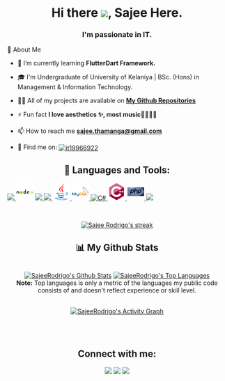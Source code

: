 
<h1 align="center">Hi there <img src="https://raw.githubusercontent.com/MartinHeinz/MartinHeinz/master/wave.gif" width="20px">, Sajee Here.</h1>

<h3 align="center">I'm passionate in IT.</h3

## 🙋‍ About Me

- 🌱 I’m currently learning **FlutterDart Framework.**

- 🎓 I'm Undergraduate of University of Kelaniya | BSc. (Hons) in Management & Information Technology.

- 👨‍💻 All of my projects are available on **[My Github Repositories](https://github.com/SajeeRodrigo)**

- ⚡ Fun fact **I love aesthetics ✨, most music🎼🎶🎵🎼**
  
- 📫 How to reach me **sajee.thamanga@gmail.com**
  
- 📲 Find me on:
<a href="https://www.hackerrank.com/sajee_thamanga" target="_blank"><img align="center" src="https://raw.githubusercontent.com/rahuldkjain/github-profile-readme-generator/master/src/images/icons/Social/hackerrank.svg" alt="it19966922" height="30" width="40" /></a>


<div align="center">

## 🚀 Languages and Tools:

<p align="left"> 
    <a href="https://developer.mozilla.org/en-US/docs/Web/JavaScript" target="_blank"> <img src="https://img.icons8.com/color/48/000000/javascript.png"/> </a> 
     <a href="https://nodejs.org" target="_blank"> <img src="https://raw.githubusercontent.com/devicons/devicon/master/icons/nodejs/nodejs-original-wordmark.svg" alt="nodejs" width="40" height="40"/></a>
    <a href="https://www.w3.org/html/" target="_blank"> <img src="https://img.icons8.com/color/48/000000/html-5.png"/> </a> 
    <a href="https://www.w3schools.com/css/" target="_blank"> <img src="https://img.icons8.com/color/48/000000/css3.png"/> </a> 
     <a href="https://www.java.com" target="_blank"> <img src="https://raw.githubusercontent.com/devicons/devicon/master/icons/java/java-original.svg" alt="java" width="40" height="40"/> </a>   
       <a href="https://www.mysql.com/" target="_blank"> <img src="https://raw.githubusercontent.com/devicons/devicon/master/icons/mysql/mysql-original-wordmark.svg" alt="mysql" width="40" height=40"/> </a> 
         <a href="https://docs.microsoft.com/en-us/dotnet/csharp/" target="_blank"> <img src="https://e7.pngegg.com/pngimages/520/669/png-clipart-c-logo-c-programming-language-computer-icons-computer-programming-programming-miscellaneous-blue-thumbnail.png" alt="C#" width="40" height="40"/> </a> 
           <a href="https://www.w3schools.com/cpp/" target="_blank"> <img src="https://raw.githubusercontent.com/devicons/devicon/master/icons/cplusplus/cplusplus-original.svg" alt="cplusplus" width="40" height="40"/> </a>
<a href="https://www.php.net" target="_blank"> <img src="https://raw.githubusercontent.com/devicons/devicon/master/icons/php/php-original.svg" alt="php" width="40" height="40"/>
  </a>
     <a href="https://www.cprogramming.com/" target="_blank"> <img src="https://img.icons8.com/fluency/48/000000/laravel.png"/> </a> 
 </p>

<br/>

<p align="center">
    <a href="https://github.com/SajeeRodrigo/github-readme-streak-stats">
        <img title="🔥 Get streak stats for your profile at git.io/streak-stats" alt="Sajee Rodrigo's streak" src="https://github-readme-streak-stats.herokuapp.com/?user=SajeeRodrigo&theme=black-ice&hide_border=true&stroke=0000&background=060A0CD0"/>
    </a>
</p>

## 📊 My Github Stats

  <br/>
    <a href="https://github.com/SajeeRodrigo/github-readme-stats"><img alt="SajeeRodrigo's Github Stats" src="https://github-readme-stats.vercel.app/api?username=SajeeRodrigo&show_icons=true&count_private=true&theme=react&hide_border=true&bg_color=0D1117" /></a>
  <a href="https://github.com/SajeeRodrigo/github-readme-stats"><img alt="SajeeRodrigo's Top Languages" src="https://github-readme-stats.vercel.app/api/top-langs/?username=SajeeRodrigo&langs_count=8&count_private=true&layout=compact&theme=react&hide_border=true&bg_color=0D1117" /></a>
  <br/>
  <b>Note:</b> Top languages is only a metric of the languages my public code consists of and doesn't reflect experience or skill level.


<br/>
    

<br/>

<a href="https://github.com/SajeeRodrigo/github-readme-activity-graph"><img alt="SajeeRodrigo's Activity Graph" src="https://activity-graph.herokuapp.com/graph?username=SajeeRodrigo&bg_color=0D1117&color=5BCDEC&line=5BCDEC&point=FFFFFF&hide_border=true" /></a>

<br/>
<br/>

## Connect with me:
<p align="left">


<a href = ""><img src="https://img.icons8.com/fluent/48/000000/twitter.png"/></a>
<a href = " "><img src="https://img.icons8.com/fluent/48/000000/instagram-new.png"/></a>
<a href="https://www.linkedin.com/in/sajeerodrigo/" target="_blank"><img src="https://img.icons8.com/fluent/48/000000/linkedin.png" /></a>

</p>
